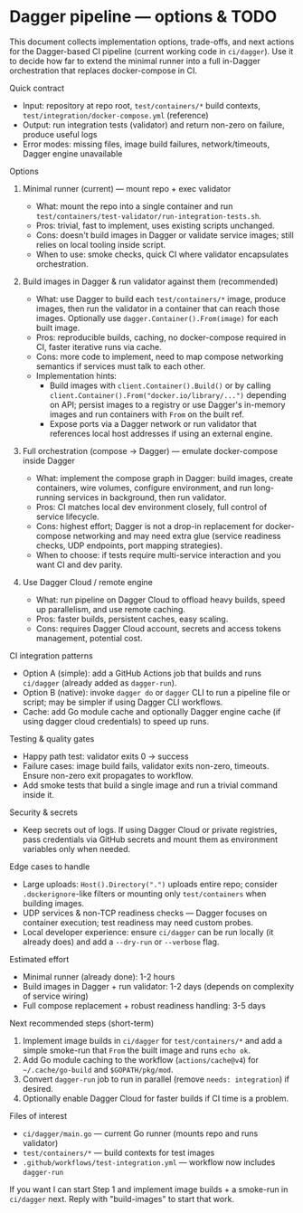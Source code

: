 # Dagger pipeline — options & TODO

This document collects implementation options, trade-offs, and next actions for the Dagger-based CI pipeline (current working code in `ci/dagger`). Use it to decide how far to extend the minimal runner into a full in-Dagger orchestration that replaces docker-compose in CI.

Quick contract
- Input: repository at repo root, `test/containers/*` build contexts, `test/integration/docker-compose.yml` (reference)
- Output: run integration tests (validator) and return non-zero on failure, produce useful logs
- Error modes: missing files, image build failures, network/timeouts, Dagger engine unavailable

Options

1) Minimal runner (current) — mount repo + exec validator
   - What: mount the repo into a single container and run `test/containers/test-validator/run-integration-tests.sh`.
   - Pros: trivial, fast to implement, uses existing scripts unchanged.
   - Cons: doesn't build images in Dagger or validate service images; still relies on local tooling inside script.
   - When to use: smoke checks, quick CI where validator encapsulates orchestration.

2) Build images in Dagger & run validator against them (recommended)
   - What: use Dagger to build each `test/containers/*` image, produce images, then run the validator in a container that can reach those images. Optionally use `dagger.Container().From(image)` for each built image.
   - Pros: reproducible builds, caching, no docker-compose required in CI, faster iterative runs via cache.
   - Cons: more code to implement, need to map compose networking semantics if services must talk to each other.
   - Implementation hints:
     - Build images with `client.Container().Build()` or by calling `client.Container().From("docker.io/library/...")` depending on API; persist images to a registry or use Dagger's in-memory images and run containers with `From` on the built ref.
     - Expose ports via a Dagger network or run validator that references local host addresses if using an external engine.

3) Full orchestration (compose -> Dagger) — emulate docker-compose inside Dagger
   - What: implement the compose graph in Dagger: build images, create containers, wire volumes, configure environment, and run long-running services in background, then run validator.
   - Pros: CI matches local dev environment closely, full control of service lifecycle.
   - Cons: highest effort; Dagger is not a drop-in replacement for docker-compose networking and may need extra glue (service readiness checks, UDP endpoints, port mapping strategies).
   - When to choose: if tests require multi-service interaction and you want CI and dev parity.

4) Use Dagger Cloud / remote engine
   - What: run pipeline on Dagger Cloud to offload heavy builds, speed up parallelism, and use remote caching.
   - Pros: faster builds, persistent caches, easy scaling.
   - Cons: requires Dagger Cloud account, secrets and access tokens management, potential cost.

CI integration patterns
- Option A (simple): add a GitHub Actions job that builds and runs `ci/dagger` (already added as `dagger-run`).
- Option B (native): invoke `dagger do` or `dagger` CLI to run a pipeline file or script; may be simpler if using Dagger CLI workflows.
- Cache: add Go module cache and optionally Dagger engine cache (if using dagger cloud credentials) to speed up runs.

Testing & quality gates
- Happy path test: validator exits 0 -> success
- Failure cases: image build fails, validator exits non-zero, timeouts. Ensure non-zero exit propagates to workflow.
- Add smoke tests that build a single image and run a trivial command inside it.

Security & secrets
- Keep secrets out of logs. If using Dagger Cloud or private registries, pass credentials via GitHub secrets and mount them as environment variables only when needed.

Edge cases to handle
- Large uploads: `Host().Directory(".")` uploads entire repo; consider `.dockerignore`-like filters or mounting only `test/containers` when building images.
- UDP services & non-TCP readiness checks — Dagger focuses on container execution; test readiness may need custom probes.
- Local developer experience: ensure `ci/dagger` can be run locally (it already does) and add a `--dry-run` or `--verbose` flag.

Estimated effort
- Minimal runner (already done): 1-2 hours
- Build images in Dagger + run validator: 1-2 days (depends on complexity of service wiring)
- Full compose replacement + robust readiness handling: 3-5 days

Next recommended steps (short-term)
1. Implement image builds in `ci/dagger` for `test/containers/*` and add a simple smoke-run that `From` the built image and runs `echo ok`.
2. Add Go module caching to the workflow (`actions/cache@v4`) for `~/.cache/go-build` and `$GOPATH/pkg/mod`.
3. Convert `dagger-run` job to run in parallel (remove `needs: integration`) if desired.
4. Optionally enable Dagger Cloud for faster builds if CI time is a problem.

Files of interest
- `ci/dagger/main.go` — current Go runner (mounts repo and runs validator)
- `test/containers/*` — build contexts for test images
- `.github/workflows/test-integration.yml` — workflow now includes `dagger-run`

If you want I can start Step 1 and implement image builds + a smoke-run in `ci/dagger` next. Reply with "build-images" to start that work. 

